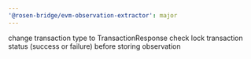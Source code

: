 ```yaml
---
'@rosen-bridge/evm-observation-extractor': major
---
```


change transaction type to TransactionResponse
check lock transaction status (success or failure) before storing observation
